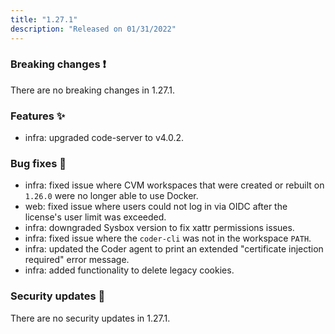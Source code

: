 ```yaml
---
title: "1.27.1"
description: "Released on 01/31/2022"
---
```


### Breaking changes ❗

There are no breaking changes in 1.27.1.

### Features ✨

- infra: upgraded code-server to v4.0.2.

### Bug fixes 🐛

- infra: fixed issue where CVM workspaces that were created or rebuilt on
  `1.26.0` were no longer able to use Docker.
- web: fixed issue where users could not log in via OIDC after the license's
  user limit was exceeded.
- infra: downgraded Sysbox version to fix xattr permissions issues.
- infra: fixed issue where the `coder-cli` was not in the workspace `PATH`.
- infra: updated the Coder agent to print an extended "certificate injection
  required" error message.
- infra: added functionality to delete legacy cookies.

### Security updates 🔐

There are no security updates in 1.27.1.
